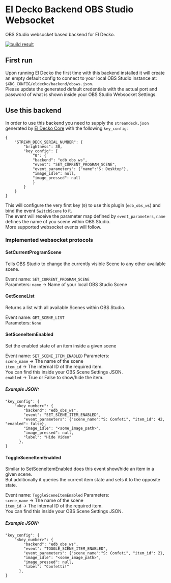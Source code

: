 # El Decko Backend OBS Studio Websocket

OBS Studio websocket based backend for El Decko.

[![build result](https://build.opensuse.org/projects/home:VortexAcherontic:ElDecko/packages/el_decko_backend_obs_ws/badge.svg?type=default)](https://build.opensuse.org/package/show/home:VortexAcherontic:ElDecko/el_decko_backend_obs_ws)

## First run

Upon running El Decko the first time with this backend installed it will create an empty default config to connect to
your local OBS Studio instance at: `$XDG_CONFIG/eldecko/backend/obsws.json`.  
Please update the generated default credentials with the actual port and password of what is shown inside your OBS
Studio Websocket Settings.

## Use this backend

In order to use this backend you need to supply the `streamdeck.json` generated
by [El Decko Core](https://github.com/Z-Ray-Entertainment/el_decko_core) with the following `key_config`:

```
{
    "STREAM_DECK_SERIAL_NUMBER": {
        "brightness": 30,
        "key_config": {
            "0": {
            "backend": "edb_obs_ws",
            "event": "SET_CURRENT_PROGRAM_SCENE",
            "event_parameters": {"name":"S: Desktop"},
            "image_idle": null,
            "image_pressed": null
            }
        }
    }
}
```

This will configure the very first key (`0`) to use this plugin (`edb_obs_ws`) and bind the event `SwitchScene` to it.  
The event will receive the parameter map defined by `event_parameters`, `name` defines the name of you scene within OBS
Studio.  
More supported websocket events will follow.

### Implemented websocket protocols

#### SetCurrentProgramScene

Tells OBS Studio to change the currently visible Scene to any other available scene.

Event name: `SET_CURRENT_PROGRAM_SCENE`  
Parameters: `name` -> Name of your local OBS Studio Scene

#### GetSceneList

Returns a list with all available Scenes within OBS Studio.

Event name: `GET_SCENE_LIST`  
Parameters: `None`

#### SetSceneItemEnabled

Set the enabled state of an item inside a given scene  

Event name: `SET_SCENE_ITEM_ENABLED`
Parameters:  
`scene_name` -> The name of the scene  
`item_id` -> The internal ID of the required item.  
You can find this inside your OBS Scene Settings JSON.  
`enabled` -> True or False to show/hide the item.

##### Example JSON:
````
"key_config": {
    "<key_number>": {
        "backend": "edb_obs_ws",
        "event": "SET_SCENE_ITEM_ENABLED",
        "event_parameters": {"scene_name":"S: Confeti", "item_id": 42, "enabled": false},
        "image_idle": "<some_image_path>",
        "image_pressed": null,
        "label": "Hide Video"
      },
}
````

#### ToggleSceneItemEnabled

Similar to SetSceneItemEnabled does this event show/hide an item in a given scene.  
But additionally it queries the current item state and sets it to the opposite state. 

Event name: `ToggleSceneItemEnabled`
Parameters:  
`scene_name` -> The name of the scene  
`item_id` -> The internal ID of the required item.  
You can find this inside your OBS Scene Settings JSON.  

##### Example JSON:
````
"key_config": {
    "<key_number>": {
        "backend": "edb_obs_ws",
        "event": "TOGGLE_SCENE_ITEM_ENABLED",
        "event_parameters": {"scene_name":"S: Confeti", "item_id": 2},
        "image_idle": "<some_image_path>",
        "image_pressed": null,
        "label": "Confetti!"
      },
}
````
